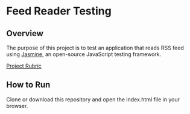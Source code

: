 # Feed Reader Testing

## Overview

The purpose of this project is to test an application that reads RSS feed using [Jasmine](http://jasmine.github.io/), an open-source JavaScript testing framework.

[Project Rubric](https://review.udacity.com/#!/projects/3442558598/rubric)

## How to Run

Clone or download this repository and open the index.html file in your browser.

